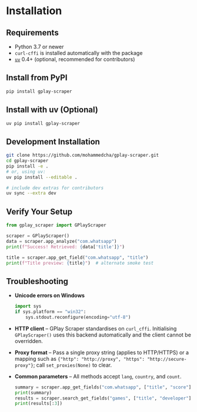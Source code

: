 # Installation

## Requirements

- Python 3.7 or newer
- `curl-cffi` is installed automatically with the package
- [`uv`](https://github.com/astral-sh/uv) 0.4+ (optional, recommended for contributors)

## Install from PyPI

```bash
pip install gplay-scraper
```

## Install with uv (Optional)

```bash
uv pip install gplay-scraper
```

## Development Installation

```bash
git clone https://github.com/mohammedcha/gplay-scraper.git
cd gplay-scraper
pip install -e .
# or, using uv:
uv pip install --editable .

# include dev extras for contributors
uv sync --extra dev
```

## Verify Your Setup

```python
from gplay_scraper import GPlayScraper

scraper = GPlayScraper()
data = scraper.app_analyze("com.whatsapp")
print(f"Success! Retrieved: {data['title']}")

title = scraper.app_get_field("com.whatsapp", "title")
print(f"Title preview: {title}")  # alternate smoke test
```

## Troubleshooting

- **Unicode errors on Windows**

  ```python
  import sys
  if sys.platform == "win32":
      sys.stdout.reconfigure(encoding="utf-8")
  ```

- **HTTP client** – GPlay Scraper standardises on `curl_cffi`. Initialising `GPlayScraper()` uses this backend automatically and the client cannot be overridden.
- **Proxy format** – Pass a single proxy string (applies to HTTP/HTTPS) or a mapping such as `{"http": "http://proxy", "https": "http://secure-proxy"}`; call `set_proxies(None)` to clear.

- **Common parameters** – All methods accept `lang`, `country`, and `count`.

  ```python
  summary = scraper.app_get_fields("com.whatsapp", ["title", "score"], lang="es", country="es")
  print(summary)
  results = scraper.search_get_fields("games", ["title", "developer"], count=50, lang="en", country="us")
  print(results[:3])
  ```
